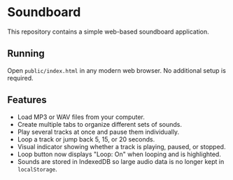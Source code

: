 # Soundboard

This repository contains a simple web-based soundboard application.

## Running

Open `public/index.html` in any modern web browser. No additional setup is required.

## Features

- Load MP3 or WAV files from your computer.
- Create multiple tabs to organize different sets of sounds.
- Play several tracks at once and pause them individually.
- Loop a track or jump back 5, 15, or 20 seconds.
- Visual indicator showing whether a track is playing, paused, or stopped.
- Loop button now displays "Loop: On" when looping and is highlighted.
- Sounds are stored in IndexedDB so large audio data is no longer kept in
  `localStorage`.

